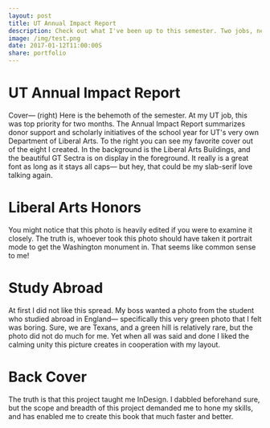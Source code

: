 ```yaml
---
layout: post
title: UT Annual Impact Report
description: Check out what I've been up to this semester. Two jobs, new projects, and somehow straight A's.
image: /img/test.png
date: 2017-01-12T11:00:00S
share: portfolio 
---
```


# UT Annual Impact Report

Cover— (right) Here is the behemoth of the semester. At my UT job, this was top priority for two months. The Annual Impact Report summarizes donor support and scholarly initiatives of the school year for UT's very own Department of Liberal Arts. To the right you can see my favorite cover out of the eight I created. In the background is the Liberal Arts Buildings, and the beautiful GT Sectra is on display in the foreground. It really is a great font as long as it stays all caps— but hey, that could be my slab-serif love talking again. 

# Liberal Arts Honors

You might notice that this photo is heavily edited if you were to examine it closely. The truth is, whoever took this photo should have taken it portrait mode to get the Washington monument in. That seems like common sense to me!

# Study Abroad 

At first I did not like this spread. My boss wanted a photo from the student who studied abroad in England— specifically this very green photo that I felt was boring. Sure, we are Texans, and a green hill is relatively rare, but the photo did not do much for me. Yet when all was said and done I liked the calming unity this picture creates in cooperation with my layout. 

# Back Cover

The truth is that this project taught me InDesign. I dabbled beforehand sure, but the scope and breadth of this project demanded me to hone my skills, and has enabled me to create this book that much faster and better.